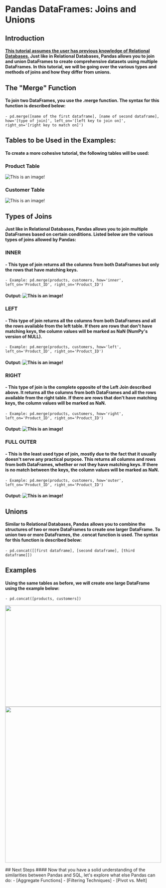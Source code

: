 # Pandas DataFrames: Joins and Unions
## Introduction
#### <ins>This tutorial assumes the user has previous knowledge of Relational Databases.</ins> Just like in Relational Databases, Pandas allows you to join and union DataFrames to create comprehensive datasets using multiple DataFrames. In this tutorial, we will be going over the various types and methods of joins and how they differ from unions.
## The "Merge" Function
#### To join two DataFrames, you use the .merge function. The syntax for this function is described below:
    - pd.merge([name of the first dataframe], [name of second dataframe], how='[type of join]', left_on='[left key to join on]', right_on='[right key to match on]')
## Tables to be Used in the Examples:
#### To create a more cohesive tutorial, the following tables will be used:
### Product Table
![This is an image!](https://cdn.analyticsvidhya.com/wp-content/uploads/2020/02/jip1.png)
### Customer Table
![This is an image!](https://cdn.analyticsvidhya.com/wp-content/uploads/2020/02/jip2.png)
## Types of Joins
#### Just like in Relational Databases, Pandas allows you to join multiple DataFrames based on certain conditions. Listed below are the various types of joins allowed by Pandas:
### INNER
#### - This type of join returns all the columns from both DataFrames but only the rows that have matching keys.
    - Example: pd.merge(products, customers, how='inner', left_on='Product_ID', right_on='Product_ID')
#### Output: ![This is an image!](https://cdn.analyticsvidhya.com/wp-content/uploads/2020/02/jip3.png)
### LEFT
#### - This type of join returns all the columns from both DataFrames and all the rows available from the left table. If there are rows that don't have matching keys, the column values will be marked as NaN (NumPy's version of NULL).
    - Example: pd.merge(products, customers, how='left', left_on='Product_ID', right_on='Product_ID')
#### Output: ![This is an image!](https://cdn.analyticsvidhya.com/wp-content/uploads/2020/02/jip8.png)
### RIGHT
#### - This type of join is the complete opposite of the Left Join described above. It returns all the columns from both DataFrames and all the rows available from the right table. If there are rows that don't have matching keys, the column values will be marked as NaN.
    - Example: pd.merge(products, customers, how='right', left_on='Product_ID', right_on='Product_ID')
#### Output: ![This is an image!](https://cdn.analyticsvidhya.com/wp-content/uploads/2020/02/jip9.png)
### FULL OUTER
#### - This is the least used type of join, mostly due to the fact that it usually doesn't serve any practical purpose. This returns all columns and rows from both DataFrames, whether or not they have matching keys. If there is no match between the keys, the column values will be marked as NaN.
    - Example: pd.merge(products, customers, how='outer', left_on='Product_ID', right_on='Product_ID')
#### Output: ![This is an image!](https://cdn.analyticsvidhya.com/wp-content/uploads/2020/02/jip6-e1582610938663.png)
## Unions
#### Similar to Relational Databases, Pandas allows you to combine the structures of two or more DataFrames to create one larger DataFrame. To union two or more DataFrames, the .concat function is used. The syntax for this function is described below:
    - pd.concat([[first dataframe], [second dataframe], [third dataframe]])
## Examples
#### Using the same tables as before, we will create one large DataFrame using the example below:
    - pd.concat([products, customers])
<p float="left">
  <img src="https://cdn.analyticsvidhya.com/wp-content/uploads/2020/02/jip1.png" width="500", height="325" />
  <img src="https://cdn.analyticsvidhya.com/wp-content/uploads/2020/02/jip2.png" width="500" /> 
</p>
## Next Steps
#### Now that you have a solid understanding of the similarities between Pandas and SQL, let's explore what else Pandas can do:
- [Aggregate Functions]
- [Filtering Techniques]
- [Pivot vs. Melt]

